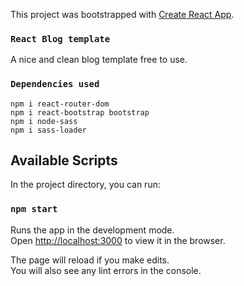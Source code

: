 This project was bootstrapped with [Create React App](https://github.com/facebook/create-react-app).
### `React Blog template`
A nice and clean blog template free to use.

### `Dependencies used`

```
npm i react-router-dom 
npm i react-bootstrap bootstrap
npm i node-sass
npm i sass-loader
```


## Available Scripts

In the project directory, you can run:

### `npm start`

Runs the app in the development mode.<br>
Open [http://localhost:3000](http://localhost:3000) to view it in the browser.

The page will reload if you make edits.<br>
You will also see any lint errors in the console.
